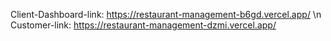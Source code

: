Client-Dashboard-link: https://restaurant-management-b6gd.vercel.app/ \n
Customer-link: https://restaurant-management-dzmi.vercel.app/
